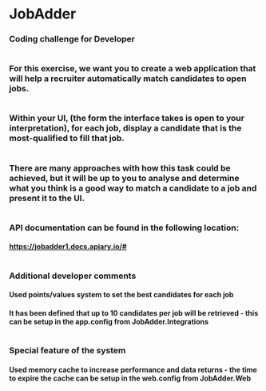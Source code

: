 # JobAdder
### Coding challenge for Developer
#
### For this exercise, we want you to create a web application that will help a recruiter automatically match candidates to open jobs.
#
### Within your UI, (the form the interface takes is open to your interpretation), for each job, display a candidate that is the most-qualified to fill that job.
#
### There are many approaches with how this task could be achieved, but it will be up to you to analyse and determine what you think is a good way to match a candidate to a job and present it to the UI.
#
### API documentation can be found in the following location:
#### https://jobadder1.docs.apiary.io/#
#
### Additional developer comments
#### Used points/values system to set the best candidates for each job
#### It has been defined that up to 10 candidates per job will be retrieved - this can be setup in the app.config from JobAdder.Integrations
#
### Special feature of the system
#### Used memory cache to increase performance and data returns - the time to expire the cache can be setup in the web.config from JobAdder.Web
